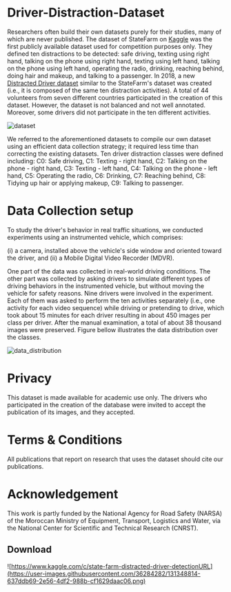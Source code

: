 # Driver-Distraction-Dataset



Researchers often build their own datasets purely for their studies, many of which are never published. The dataset of StateFarm on [Kaggle](https://www.kaggle.com/c/state-farm-distracted-driver-detection) was the first publicly available dataset used for competition purposes only. They defined ten distractions to be detected: safe driving, texting using right hand, talking on the phone using right hand, texting using left hand, talking on the phone using left hand, operating the radio, drinking, reaching behind, doing hair and makeup, and talking to a passenger. In 2018, a new [Distracted Driver dataset](https://abouelnaga.io/projects/auc-distracted-driver-dataset/) similar to the StateFarm's dataset was created (i.e., it is composed of the same ten distraction activities). A total of 44 volunteers from seven different countries participated in the creation of this dataset. However, the dataset is not balanced and not well annotated. Moreover, some drivers did not participate in the ten different activities. 

![dataset](https://user-images.githubusercontent.com/36284282/131345876-b89ad3b3-67c9-4294-82ca-0c4e1c320492.png) 


We referred to the aforementioned datasets to compile our own dataset using an efficient data collection strategy; it required less time than correcting the existing datasets. 
Ten driver distraction classes were defined including:
   C0: Safe driving,
   C1: Texting - right hand,
   C2: Talking on the phone - right hand,
   C3: Texting - left hand,
   C4: Talking on the phone - left hand,
   C5: Operating the radio,
   C6: Drinking,
   C7: Reaching behind,
   C8: Tidying up hair or applying makeup,
   C9: Talking to passenger.
   
   
# Data Collection setup
   
To study the driver's behavior in real traffic situations, we conducted experiments using an instrumented vehicle, which comprises:

(i) a camera, installed above the vehicle's side window and oriented toward the driver, and
(ii) a Mobile Digital Video Recorder (MDVR).

One part of the data was collected in real-world driving conditions. The other part was collected by asking drivers to simulate different types of driving behaviors in the instrumented vehicle, but without moving the vehicle for safety reasons. Nine drivers were involved in the experiment. Each of them was asked to perform the ten activities separately (i.e., one activity for each video sequence) while driving or pretending to drive, which took about 15 minutes for each driver resulting in about 450 images per class per driver. After the manual examination, a total of about 38 thousand images were preserved. Figure bellow illustrates the data distribution over the classes.

 
![data_distribution](https://user-images.githubusercontent.com/36284282/131348814-637ddb69-2e56-4df2-988b-cf1629daac06.png)

# Privacy
This dataset is made available for academic use only. The drivers who participated in the creation of the database were invited to accept the publication of its images, and they accepted. 
# Terms & Conditions
All publications that report on research that uses the dataset should cite our publications.


# Acknowledgement
This work is partly funded by the National Agency for Road Safety (NARSA) of the Moroccan Ministry of Equipment, Transport, Logistics and Water, via the National Center for Scientific and Technical Research (CNRST).

## Download




![https://www.kaggle.com/c/state-farm-distracted-driver-detectionURL](https://user-images.githubusercontent.com/36284282/131348814-637ddb69-2e56-4df2-988b-cf1629daac06.png)




